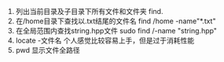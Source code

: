 1. 列出当前目录及子目录下所有文件和文件夹
	find.
2. 在/home目录下查找以.txt结尾的文件名
	find /home -name"*.txt"
3. 在全局范围内查找string.hpp文件
	sudo find /-name "string.hpp"
4. locate -文件名 个人感觉比较容易上手，但是过于消耗性能
5. pwd 显示文件全路径